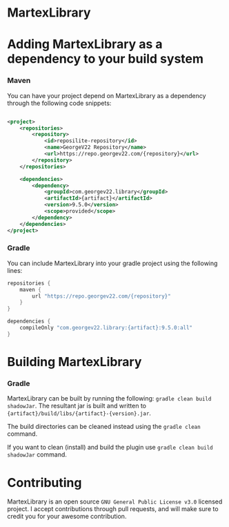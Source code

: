 # MartexLibrary

# Adding MartexLibrary as a dependency to your build system

### Maven

You can have your project depend on MartexLibrary as a dependency through the following code snippets:

```xml

<project>
    <repositories>
        <repository>
            <id>reposilite-repository</id>
            <name>GeorgeV22 Repository</name>
            <url>https://repo.georgev22.com/{repository}</url>
        </repository>
    </repositories>

    <dependencies>
        <dependency>
            <groupId>com.georgev22.library</groupId>
            <artifactId>{artifact}</artifactId>
            <version>9.5.0</version>
            <scope>provided</scope>
        </dependency>
    </dependencies>
</project>
```

### Gradle

You can include MartexLibrary into your gradle project using the following lines:

```groovy
repositories {
    maven {
        url "https://repo.georgev22.com/{repository}"
    }
}

dependencies {
    compileOnly "com.georgev22.library:{artifact}:9.5.0:all"
}
```

# Building MartexLibrary

### Gradle
MartexLibrary can be built by running the following: `gradle clean build shadowJar`. The resultant jar is built and written
to `{artifact}/build/libs/{artifact}-{version}.jar`.

The build directories can be cleaned instead using the `gradle clean` command.

If you want to clean (install) and build the plugin use `gradle clean build shadowJar` command.

# Contributing

MartexLibrary is an open source `GNU General Public License v3.0` licensed project. I accept contributions through pull
requests, and will make sure to credit you for your awesome contribution.
